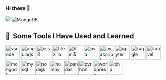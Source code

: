 ### Hi there 👋

![](https://komarev.com/ghpvc/?username=Svhaa404)
![MongoDB](https://img.shields.io/badge/MongoDB-%234ea94b.svg?style=for-the-badge&logo=mongodb&logoColor=white)

<!-- [![Vardhana's GitHub stats](https://github-readme-stats.vercel.app/api?username=Svhaa404&show_icons=true&theme=radical)](https://github.com/Svhaa404/github-readme-stats) -->

<!-- [![Top Langs](https://github-readme-stats.vercel.app/api/top-langs/?username=Svhaa404&layout=compact)](https://github.com/Svhaa404/github-readme-stats) -->

<!-- ![Snake animation](https://github.com/Svhaa404/Svhaa404/blob/output/github-contribution-grid-snake.svg) -->

<h2> 🚀 &nbsp;Some Tools I Have Used and Learned</h2>
<p align="left">
<img src="https://cdn.jsdelivr.net/gh/devicons/devicon/icons/vscode/vscode-original.svg" alt="vscode" width="45" height="45"/>
<img src="https://cdn.jsdelivr.net/gh/devicons/devicon/icons/angularjs/angularjs-original.svg" alt="angularjs" width="45" height="45"/>
<img src="https://cdn.jsdelivr.net/gh/devicons/devicon/icons/css3/css3-original.svg" alt="css3" width="45" height="45"/>
<img src="https://cdn.jsdelivr.net/gh/devicons/devicon/icons/filezilla/filezilla-original.svg" alt="filezilla" width="45" height="45"/>
<img src="https://cdn.jsdelivr.net/gh/devicons/devicon/icons/html5/html5-original.svg" alt="html5" width="45" height="45"/>
<img src="https://cdn.jsdelivr.net/gh/devicons/devicon/icons/java/java-original.svg" alt="java" width="45" height="45"/>

<img src="https://cdn.jsdelivr.net/gh/devicons/devicon/icons/javascript/javascript-original.svg" alt="javascript" width="45" height="45"/>
  <img src="https://cdn.jsdelivr.net/gh/devicons/devicon/icons/jupyter/jupyter-original.svg" alt="jupyter" width="45" height="45"/>
<img src="https://cdn.jsdelivr.net/gh/devicons/devicon/icons/kaggle/kaggle-original.svg" alt="kaggle" width="45" height="45"/>
<img src="https://cdn.jsdelivr.net/gh/devicons/devicon/icons/laravel/laravel-original.svg" alt="laravel" width="45" height="45"/>
<img src="https://cdn.jsdelivr.net/gh/devicons/devicon/icons/mongodb/mongodb-original.svg" alt="mongodb" width="45" height="45"/>
 <img src="https://cdn.jsdelivr.net/gh/devicons/devicon/icons/mysql/mysql-original.svg" alt="mysql" width="45" height="45"/><img src="https://cdn.jsdelivr.net/gh/devicons/devicon/icons/nodejs/nodejs-original.svg" alt="nodejs" width="45" height="45"/><img src="https://cdn.jsdelivr.net/gh/devicons/devicon/icons/numpy/numpy-original.svg" alt="numpy" width="45" height="45"/><img src="https://cdn.jsdelivr.net/gh/devicons/devicon/icons/pandas/pandas-original.svg" alt="pandas" width="45" height="45"/><img src="https://cdn.jsdelivr.net/gh/devicons/devicon/icons/python/python-original.svg" alt="python" width="45" height="45"/><img src="https://cdn.jsdelivr.net/gh/devicons/devicon/icons/wordpress/wordpress-original.svg" alt="wordpress" width="45" height="45"/>

<img src="https://cdn.jsdelivr.net/gh/devicons/devicon/icons/php/php-original.svg" alt="php" width="45" height="45"/>
</p>

<!--
**Svhaa404/Svhaa404** is a ✨ _special_ ✨ repository because its `README.md` (this file) appears on your GitHub profile.

Here are some ideas to get you started:

- 🔭 I’m currently working on ...
- 🌱 I’m currently learning ...
- 👯 I’m looking to collaborate on ...
- 🤔 I’m looking for help with ...
- 💬 Ask me about ...
- 📫 How to reach me: ...
- 😄 Pronouns: ...
- ⚡ Fun fact: ...
-->
